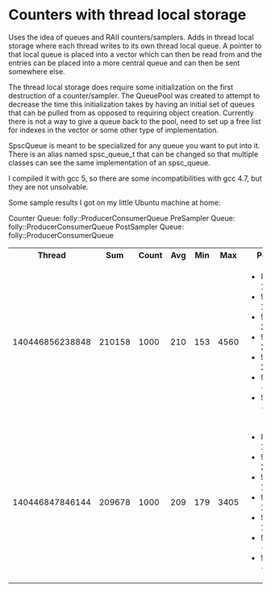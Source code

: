 # Counters with thread local storage

Uses the idea of queues and RAII counters/samplers. Adds in thread local storage where each thread writes to its own thread local queue. A pointer to that local queue is placed into a vector which can then be read from and the entries can be placed into a more central queue and can then be sent somewhere else.

The thread local storage does require some initialization on the first destruction of a counter/sampler. The QueuePool was created to attempt to decrease the time this initialization takes by having an initial set of queues that can be pulled from as opposed to requiring object creation. Currently there is not a way to give a queue back to the pool, need to set up a free list for indexes in the vector or some other type of implementation.

SpscQueue is meant to be specialized for any queue you want to put into it. There is an alias named spsc_queue_t that can be changed so that multiple classes can see the same implementation of an spsc_queue.

I compiled it with gcc 5, so there are some incompatibilities with gcc 4.7, but they are not unsolvable.

Some sample results I got on my little Ubuntu machine at home:

Counter Queue:     folly::ProducerConsumerQueue
PreSampler Queue:  folly::ProducerConsumerQueue
PostSampler Queue: folly::ProducerConsumerQueue
<table>
 <tbody>
  <tr>
   <th>Thread</th>
   <th>Sum</th>
   <th>Count</th>
   <th>Avg</th>
   <th>Min</th>
   <th>Max</th>
   <th>Percentiles</th>
   <th>Outliers</th>
  </tr>
  <tr>
   <td>140446856238848</td>
   <td>210158</td>
   <td>1000</td>
   <td>210</td>
   <td>153</td>
   <td>4560</td>
   <td><ul><li>80%ile - 178</li><li>90%ile - 183</li><li>99%ile - 2591</li><li>99.9%ile - 2591</li><li>99.99%ile - 2591</li><li>99.999%ile - 2591</li><li>99.9999%ile - 2591</li></ul></td>
   <td><ul><li>2506</li><li>2509</li><li>2547</li><li>2579</li><li>2586</li><li>2599</li><li>2646</li><li>2755</li><li>3082</li><li>4560</li></ul></td>
  </tr>
  <tr>
   <td>140446847846144</td>
   <td>209678</td>
   <td>1000</td>
   <td>209</td>
   <td>179</td>
   <td>3405</td>
   <td><ul><li>80%ile - 199</li><li>90%ile - 206</li><li>99%ile - 1270</li><li>99.9%ile - 1270</li><li>99.99%ile - 1270</li><li>99.999%ile - 1270</li><li>99.9999%ile - 1270</li></ul></td>
   <td><ul><li>243</li><li>269</li><li>1127</li><li>2470</li><li>2525</li><li>2532</li><li>2553</li><li>2684</li><li>2739</li><li>3405</li></ul></td>
  </tr>
 </tbody>
</table>
